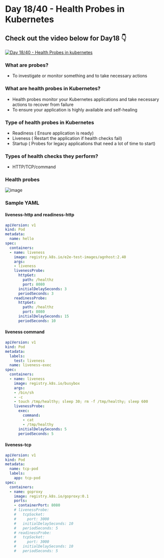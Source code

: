 # Day 18/40 - Health Probes in Kubernetes

## Check out the video below for Day18 👇

[![Day 18/40 - Health Probes in kubernetes](https://img.youtube.com/vi/x2e6pIBLKzw/sddefault.jpg)](https://youtu.be/x2e6pIBLKzw)


### What are probes?
- To investigate or monitor something and to take necessary actions

### What are health probes in Kubernetes?
- Health probes monitor your Kubernetes applications and take necessary actions to recover from failure
- To ensure your application is highly available and self-healing

### Type of health probes in Kubernetes
- Readiness ( Ensure application is ready)
- Liveness ( Restart the application if health checks fail)
- Startup ( Probes for legacy applications that need a lot of time to start)

### Types of health checks they perform?
- HTTP/TCP/command

### Health probes

![image](https://github.com/user-attachments/assets/95f34a79-4956-4555-b33d-aeddf86653c5)

### Sample YAML

#### liveness-http and readiness-http
``` yaml
apiVersion: v1
kind: Pod
metadata:
  name: hello
spec:
  containers:
  - name: liveness
    image: registry.k8s.io/e2e-test-images/agnhost:2.40
    args:
    - liveness
    livenessProbe:
      httpGet:
        path: /healthz
        port: 8080
      initialDelaySeconds: 3
      periodSeconds: 3
    readinessProbe:
      httpGet:
        path: /healthz
        port: 8080
      initialDelaySeconds: 15
      periodSeconds: 10
```

#### liveness command

```yaml
apiVersion: v1
kind: Pod
metadata:
  labels:
    test: liveness
  name: liveness-exec
spec:
  containers:
  - name: liveness
    image: registry.k8s.io/busybox
    args:
    - /bin/sh
    - -c
    - touch /tmp/healthy; sleep 30; rm -f /tmp/healthy; sleep 600
    livenessProbe:
      exec:
        command:
        - cat 
        - /tmp/healthy
      initialDelaySeconds: 5
      periodSeconds: 5
```

#### liveness-tcp

```yaml
apiVersion: v1
kind: Pod
metadata:
  name: tcp-pod
  labels:
    app: tcp-pod
spec:
  containers:
  - name: goproxy
    image: registry.k8s.io/goproxy:0.1
    ports:
    - containerPort: 8080
    # livenessProbe:
    #   tcpSocket:
    #     port: 3000
    #   initialDelaySeconds: 10
    #   periodSeconds: 5
    # readinessProbe:
    #   tcpSocket:
    #     port: 3000
    #   initialDelaySeconds: 10
    #   periodSeconds: 5
```